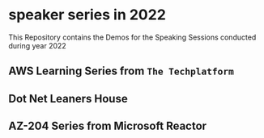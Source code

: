 # speaker series in 2022
This Repository contains the Demos for the Speaking Sessions conducted during year 2022

## AWS Learning Series from `The Techplatform`

## Dot Net Leaners House

## AZ-204 Series from Microsoft Reactor

